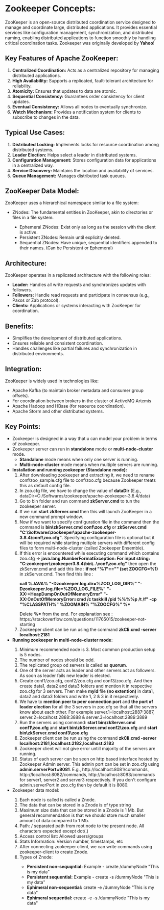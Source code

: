 # Zookeeper Concepts:
ZooKeeper is an open-source distributed coordination service designed to manage and coordinate large, distributed applications. 
It provides essential services like configuration management, synchronization, and distributed naming, enabling distributed applications 
to function smoothly by handling critical coordination tasks. Zookeeper was originally developed by **Yahoo!**

## Key Features of Apache ZooKeeper:
<ol>
  <li><b>Centralized Coordination:</b> Acts as a centralized repository for managing distributed applications.</li>
  <li><b>High Availability:</b> Supports a replicated, fault-tolerant architecture for reliability.</li>
  <li><b>Atomicity:</b> Ensures that updates to data are atomic.</li>
  <li><b>Sequential Consistency:</b> Guarantees order consistency for client updates.</li>
  <li><b>Eventual Consistency:</b> Allows all nodes to eventually synchronize.</li>
  <li><b>Watch Mechanism:</b> Provides a notification system for clients to subscribe to changes in the data.</li>
</ol>

## Typical Use Cases:
<ol>
<li><b>Distributed Locking:</b> Implements locks for resource coordination among distributed systems.</li>
<li><b>Leader Election:</b> Helps select a leader in distributed systems.</li>
<li><b>Configuration Management:</b> Stores configuration data for applications in a centralized way.</li>
<li><b>Service Discovery:</b> Maintains the location and availability of services.</li>
<li><b>Queue Management:</b> Manages distributed task queues.</li>
</ol>

## ZooKeeper Data Model:
ZooKeeper uses a hierarchical namespace similar to a file system:

<ul>
  <li> ZNodes: The fundamental entities in ZooKeeper, akin to directories or files in a file system.</li>
  <ul>
    <li type="disc"> Ephemeral ZNodes: Exist only as long as the session with the client is active.</li>
    <li type="disc">Persistent ZNodes: Remain until explicitly deleted.</li>
    <li type="disc">Sequential ZNodes: Have unique, sequential identifiers appended to their names. (Can be Persistent or Ephemeral)</li>
  </ul>  
</ul>

## Architecture:
ZooKeeper operates in a replicated architecture with the following roles:<br>
<ul>
  <li><b>Leader:</b> Handles all write requests and synchronizes updates with followers.</li>
  <li><b>Followers:</b> Handle read requests and participate in consensus (e.g., Paxos or Zab protocol).</li>
  <li><b>Clients:</b> Applications or systems interacting with ZooKeeper for coordination.</li>
</ul>

## Benefits:
<ul>
  <li>Simplifies the development of distributed applications.</li>
  <li>Ensures reliable and consistent coordination.</li>
  <li>Handles challenges like partial failures and synchronization in distributed environments.</li>
</ul>
  
## Integration:
ZooKeeper is widely used in technologies like:
<ul>
  <li>Apache Kafka (to maintain broker metadata and consumer group offsets).</li>
  <li>For coordination between brokers in the cluster of ActiveMQ Artemis</li>
  <li>Apache Hadoop and HBase (for resource coordination).</li>
  <li>Apache Storm and other distributed systems.</li>
</ul>

## Key Points:
<ul>
  <li type="square">Zookeeper is designed in a way that u can model your problem in terms of zookeeper.</li>
  <li type="square">Zookeeper server can run in <b>standalone</b> mode or <b>multi-node-cluster</b> mode.
    <ul>
      <li type = "circle"><b>Standalone</b> mode means when only one server is running.</li>
      <li type = "circle"><b>Multi-node-cluster</b> mode means when multiple servers are running.</li>
    </ul></li>
  <li type="square"><b>Installation and running zookeeper (Standalone mode):</b>
    <ol>
      <li>After downloading zookeeper and extracting it, we need to rename conf/zoo_sample.cfg file to conf/zoo.cfg because Zookeeper treats this as default config file.</li> 
      <li>In zoo.cfg file, we have to change the value of <b>dataDir</b> (E.g., dataDir=C:/Softwares/zookeeper/apache-zookeeper-3.8.4/data)</li>
      <li>Go to bin folder and run command <b>zkServer.cmd</b> to tun the zookeeper server.</li>
      <li>If we run <b>start zkServer.cmd</b> then this will launch ZooKeeper in a new command prompt window.</li>
      <li>Now if we want to specify configuration file in the command then the command is <b>bin\zkServer.cmd conf\zoo.cfg</b> or <b>zkServer.cmd "C:\Softwares\zookeeper\apache-zookeeper-3.8.4\conf\zoo.cfg"</b>. Specifying configuration file is optional but it will be required while starting multiple servers with different config files to form multi-node-cluster (called Zookeeper Ensemble).</li>
      <li>If this error is encountered while executing command which contains zoo.cfg => <b>java.lang.NumberFormatException: For input string: "C:zookeeper\zookeeper3.8.4\bin\..\conf\zoo.cfg"</b> then open the zkServer.cmd and add this line : <b>if not "%1"=="" (set ZOOCFG=%1)</b> in zkServer.cmd. Then find this line : <br><b><p>call %JAVA% "-Dzookeeper.log.dir=%ZOO_LOG_DIR%" "-Dzookeeper.log.file=%ZOO_LOG_FILE%" "-XX:+HeapDumpOnOutOfMemoryError" "-XX:OnOutOfMemoryError=cmd /c taskkill /pid %%%%p /t /f" -cp "%CLASSPATH%" %ZOOMAIN% "%ZOOCFG%" %*</p></b> Delete <b>%*</b> from the end. For explanation see : https://stackoverflow.com/questions/11765015/zookeeper-not-starting</li>
      <li>Zookeeper client can be run using the command <b>zkCli.cmd -server localhost:2181</b></li>
    </ol>
  </li>
  <li type="square"><b>Running zookeeper in multi-node-cluster mode:</b></li>
  <ol>
    <li>Minimum recommended node is 3. Most common production setup is 5 nodes.</li>
    <li>The number of nodes should be odd.</li>
    <li>The replicated group od servers is called as <b>quorum</b>.</li>
    <li>One of the server acts as leader and other servers act as followers. As soon as leader fails new leader is elected.</li>
    <li>Create conf1/zoo.cfg, conf2/zoo.cfg and conf3/zoo.cfg. And then create data1, data2 and data3 folders and mention it in respective zoo.cfg for 3 servers. Then make <b>myid</b> file <b>(no extention)</b> in data1, data2 and data3 folders and write 1, 2 & 3 in it respectively.</li>
    <li>We have to <b>mention peer to peer connection port</b> and <b>the port of leader election</b> for all the 3 servers in zoo.cfg so that all the servers know about each other. For example server.1=localhost:2887:3887, server.2=localhost:2888:3888 & server.3=localhost:2889:3889</li>
    <li>Run the servers using command: <b>start bin\zkServer.cmd conf1\zoo.cfg</b> and <b>start bin\zkServer.cmd conf2\zoo.cfg</b> and <b>start bin\zkServer.cmd conf3\zoo.cfg</b></li>
    <li>Zookeeper client can be run using the command <b>zkCli.cmd -server localhost:2181,localhost:2182,localhost:2183</b></li>
    <li>Zookeeper client will not give error untill majority of the servers are running.</li>
    <li>Status of each server can be seen on http based interface hosted by Zookeeper Admin server. This admin port can be set in zoo.cfg using <b>admin.serverPort=8081</b>. E.g., http://localhost:8081/commands, http://localhost:8082/commands, http://localhost:8083/commands for server1, server2 and server3 respectively. If you don't configure admin.serverPort in zoo.cfg then by default it is 8080.</li>
  </ol>
  <li type="square">Zookeeper data model: </li>
  <ol>
    <li>Each node is called is called a Znode.</li>
    <li>The data that can be stored in a Znode is of type string</li>
    <li>Maximum size data that can be stored in a Znode is 1 Mb. But general recommendation is that we should store much smaller amount of data compared to 1 Mb.</li>
    <li>Path: / separated path from root node to the present node. All characters expected except dot(.)</li>
    <li>Access control list: Allowed users/groups</li>
    <li>Stats Information: Version number, timestamps, etc</li>
    <li>After connecting zookeeper client, we can write commands using zookeeper-client to create Znode.</li>
    <li>Types of Znode:</li>
    <ul>
      <li type="circle"><b>Persistent non-sequqntial:</b> Example - create /dummyNode "This is my data"</li>
      <li type="circle"><b>Persistent sequential:</b> Example - create -s /dummyNode "This is my data"</li>
      <li type="circle"><b>Ephimeral non-sequential:</b> create -e /dummyNode "This is my data"</li>
      <li type="circle"><b>Ephimeral sequential:</b> create -e -s /dummyNode "This is my data"</li>
    </ul>
  </ol>
</ul>
